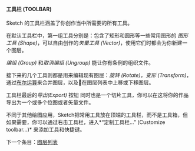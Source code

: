 #### 工具栏 (TOOLBAR)

Sketch 的工具栏涵盖了你创作当中所需要的所有工具。

在默认工具栏中，第一组工具分别是：包含了矩形和圆形等一些常用图形的 *图形工具 (Shape)*，可以自由创作的*矢量工具 (Vector)*，使用它们时都会为你新建一个图层。

*编组 (Group)* 和*取消编组 (Ungroup)* 能让你有条例的组织文件。

接下来的几个工具则都是用来编辑现有图层：*旋转 (Rotate)*，*变形 (Transform)*， 通过[布尔运算](http://www.bohemiancoding.com/sketch/help/manual/vector-editing/boolean-operations/)来合并图层，以及在图层列表中上移或下移图层。

工具栏最后的*导出(Export)* 按钮 同时也是一个切片工具，你可以在这将你的作品导出为一个或多个位图或者矢量文件。

不同于其他绘图应用，Sketch把常用工具放在顶端的工具栏，而不是工具箱，但如果需要，你可以通过右击工具栏，进入*“定制工具栏…” (Customize toolbar…)* 来添加工具和快捷键。



下一个条目：[图层列表](http://www.bohemiancoding.com/sketch/help/manual/the-interface/layer-list/)